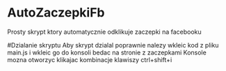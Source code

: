# AutoZaczepkiFb
Prosty skrypt ktory automatycznie odklikuje zaczepki na facebooku

#Dzialanie skryptu
Aby skrypt dzialal poprawnie nalezy wkleic kod z pliku main.js i wkleic go do konsoli bedac na stronie z zaczepkami
Konsole mozna otworzyc klikajac kombinacje klawiszy ctrl+shift+i
